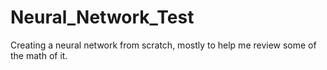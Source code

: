 # Neural_Network_Test
Creating a neural network from scratch, mostly to help me review some of the math of it.
